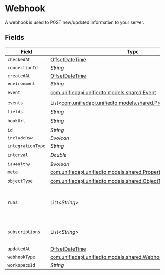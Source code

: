 # Webhook

A webhook is used to POST new/updated information to your server.


## Fields

| Field                                                                                                              | Type                                                                                                               | Required                                                                                                           | Description                                                                                                        |
| ------------------------------------------------------------------------------------------------------------------ | ------------------------------------------------------------------------------------------------------------------ | ------------------------------------------------------------------------------------------------------------------ | ------------------------------------------------------------------------------------------------------------------ |
| `checkedAt`                                                                                                        | [OffsetDateTime](https://docs.oracle.com/javase/8/docs/api/java/time/OffsetDateTime.html)                          | :heavy_minus_sign:                                                                                                 | N/A                                                                                                                |
| `connectionId`                                                                                                     | *String*                                                                                                           | :heavy_minus_sign:                                                                                                 | N/A                                                                                                                |
| `createdAt`                                                                                                        | [OffsetDateTime](https://docs.oracle.com/javase/8/docs/api/java/time/OffsetDateTime.html)                          | :heavy_minus_sign:                                                                                                 | N/A                                                                                                                |
| `environment`                                                                                                      | *String*                                                                                                           | :heavy_minus_sign:                                                                                                 | N/A                                                                                                                |
| `event`                                                                                                            | [com.unifiedapi.unifiedto.models.shared.Event](../../models/shared/Event.md)                                       | :heavy_check_mark:                                                                                                 | N/A                                                                                                                |
| `events`                                                                                                           | List<[com.unifiedapi.unifiedto.models.shared.PropertyWebhookEvents](../../models/shared/PropertyWebhookEvents.md)> | :heavy_check_mark:                                                                                                 | N/A                                                                                                                |
| `fields`                                                                                                           | *String*                                                                                                           | :heavy_minus_sign:                                                                                                 | N/A                                                                                                                |
| `hookUrl`                                                                                                          | *String*                                                                                                           | :heavy_check_mark:                                                                                                 | N/A                                                                                                                |
| `id`                                                                                                               | *String*                                                                                                           | :heavy_minus_sign:                                                                                                 | N/A                                                                                                                |
| `includeRaw`                                                                                                       | *Boolean*                                                                                                          | :heavy_minus_sign:                                                                                                 | N/A                                                                                                                |
| `integrationType`                                                                                                  | *String*                                                                                                           | :heavy_minus_sign:                                                                                                 | N/A                                                                                                                |
| `interval`                                                                                                         | *Double*                                                                                                           | :heavy_check_mark:                                                                                                 | N/A                                                                                                                |
| `isHealthy`                                                                                                        | *Boolean*                                                                                                          | :heavy_minus_sign:                                                                                                 | N/A                                                                                                                |
| `meta`                                                                                                             | [com.unifiedapi.unifiedto.models.shared.PropertyWebhookMeta](../../models/shared/PropertyWebhookMeta.md)           | :heavy_minus_sign:                                                                                                 | N/A                                                                                                                |
| `objectType`                                                                                                       | [com.unifiedapi.unifiedto.models.shared.ObjectType](../../models/shared/ObjectType.md)                             | :heavy_check_mark:                                                                                                 | N/A                                                                                                                |
| `runs`                                                                                                             | List<*String*>                                                                                                     | :heavy_minus_sign:                                                                                                 | An array of the most revent virtual webhook runs                                                                   |
| `subscriptions`                                                                                                    | List<*String*>                                                                                                     | :heavy_minus_sign:                                                                                                 | integration-specific subscriptions IDs                                                                             |
| `updatedAt`                                                                                                        | [OffsetDateTime](https://docs.oracle.com/javase/8/docs/api/java/time/OffsetDateTime.html)                          | :heavy_minus_sign:                                                                                                 | N/A                                                                                                                |
| `webhookType`                                                                                                      | [com.unifiedapi.unifiedto.models.shared.WebhookWebhookType](../../models/shared/WebhookWebhookType.md)             | :heavy_minus_sign:                                                                                                 | N/A                                                                                                                |
| `workspaceId`                                                                                                      | *String*                                                                                                           | :heavy_minus_sign:                                                                                                 | N/A                                                                                                                |